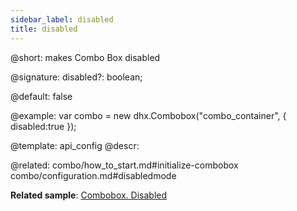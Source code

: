 ```yaml
---
sidebar_label: disabled
title: disabled
---          
```


@short: makes Combo Box disabled

@signature: disabled?: boolean;

@default: false

@example: 
var combo = new dhx.Combobox("combo_container", { 
    disabled:true
});


@template:	api_config
@descr: 

@related: combo/how_to_start.md#initialize-combobox
combo/configuration.md#disabledmode

**Related sample**: [Combobox. Disabled](https://snippet.dhtmlx.com/ductsm0f)